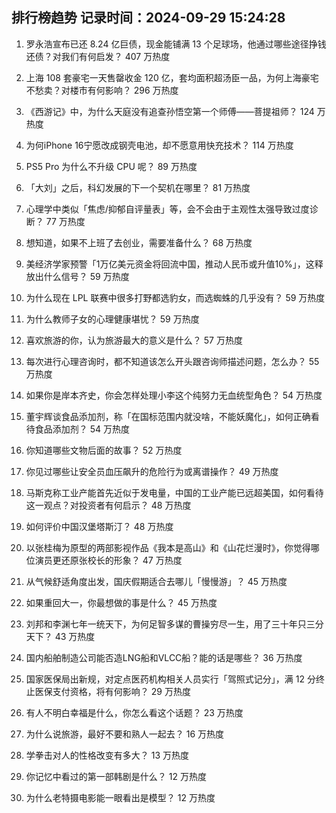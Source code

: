 
## 排行榜趋势 记录时间：2024-09-29 15:24:28
  
  1. 罗永浩宣布已还 8.24 亿巨债，现金能铺满 13 个足球场，他通过哪些途径挣钱还债？对我们有何启发？ 407 万热度
    
  2. 上海 108 套豪宅一天售罄收金 120 亿，套均面积超汤臣一品，为何上海豪宅不愁卖？对楼市有何影响？ 296 万热度
    
  3. 《西游记》中，为什么天庭没有追查孙悟空第一个师傅——菩提祖师？ 124 万热度
    
  4. 为何iPhone 16宁愿改成钢壳电池，却不愿意用快充技术？ 114 万热度
    
  5. PS5 Pro 为什么不升级 CPU 呢？ 89 万热度
    
  6. 「大刘」之后，科幻发展的下一个契机在哪里？ 81 万热度
    
  7. 心理学中类似「焦虑/抑郁自评量表」等，会不会由于主观性太强导致过度诊断？ 77 万热度
    
  8. 想知道，如果不上班了去创业，需要准备什么？ 68 万热度
    
  9. 美经济学家预警「1万亿美元资金将回流中国，推动人民币或升值10%」，这释放出什么信号？ 59 万热度
    
  10. 为什么现在 LPL 联赛中很多打野都选豹女，而选蜘蛛的几乎没有？ 59 万热度
    
  11. 为什么教师子女的心理健康堪忧？ 59 万热度
    
  12. 喜欢旅游的你，认为旅游最大的意义是什么？ 57 万热度
    
  13. 每次进行心理咨询时，都不知道该怎么开头跟咨询师描述问题，怎么办？ 55 万热度
    
  14. 如果你是岸本齐史，你会怎样处理小李这个纯努力无血统型角色？ 54 万热度
    
  15. 董宇辉谈食品添加剂，称「在国标范围内就没啥，不能妖魔化」，如何正确看待食品添加剂？ 54 万热度
    
  16. 你知道哪些文物后面的故事？ 52 万热度
    
  17. 你见过哪些让安全员血压飙升的危险行为或离谱操作？ 49 万热度
    
  18. 马斯克称工业产能首先近似于发电量，中国的工业产能已远超美国，如何看待这一观点？对投资者有何启示？ 48 万热度
    
  19. 如何评价中国汉堡塔斯汀？ 48 万热度
    
  20. 以张桂梅为原型的两部影视作品《我本是高山》和《山花烂漫时》，你觉得哪位演员更还原张校长的形象？ 47 万热度
    
  21. 从气候舒适角度出发，国庆假期适合去哪儿「慢慢游」？ 45 万热度
    
  22. 如果重回大一，你最想做的事是什么？ 45 万热度
    
  23. 刘邦和李渊七年一统天下，为何足智多谋的曹操穷尽一生，用了三十年只三分天下？ 43 万热度
    
  24. 国内船舶制造公司能否造LNG船和VLCC船？能的话是哪些？ 36 万热度
    
  25. 国家医保局出新规，对定点医药机构相关人员实行「驾照式记分」，满 12 分终止医保支付资格，将有何影响？ 29 万热度
    
  26. 有人不明白幸福是什么，你怎么看这个话题？ 23 万热度
    
  27. 为什么说旅游，最好不要和熟人一起去？ 16 万热度
    
  28. 学拳击对人的性格改变有多大？ 13 万热度
    
  29. 你记忆中看过的第一部韩剧是什么？ 12 万热度
    
  30. 为什么老特摄电影能一眼看出是模型？ 12 万热度
    